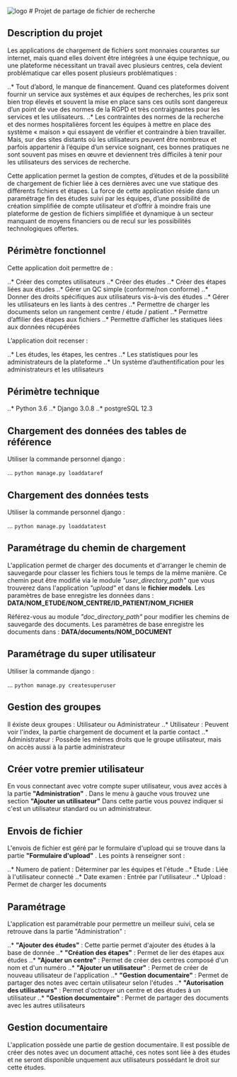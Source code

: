 ![logo](https://zupimages.net/up/20/41/b7m2.png) # Projet de partage de fichier de recherche

## Description du projet

Les applications de chargement de fichiers sont monnaies courantes sur internet, mais quand elles doivent être intégrées à une équipe technique, ou une plateforme nécessitant un travail avec plusieurs centres, cela devient problématique car elles posent plusieurs problématiques :

..* Tout d’abord, le manque de financement. Quand ces plateformes doivent fournir un service aux systèmes et aux équipes de recherches, les prix sont bien trop élevés et souvent la mise en place sans ces outils sont dangereux d’un point de vue des normes de la RGPD et très contraignantes pour les services et les utilisateurs.
..* Les contraintes des normes de la recherche et des normes hospitalières forcent les équipes à mettre en place des système « maison » qui essayent de vérifier et contraindre à bien travailler. Mais, sur des sites distants où les utilisateurs peuvent être nombreux et parfois appartenir à l’équipe d’un service soignant, ces bonnes pratiques ne sont souvent pas mises en œuvre et deviennent très difficiles à tenir pour les utilisateurs des services de recherche.

Cette application permet la gestion de comptes, d’études et de la possibilité de chargement de fichier liée à ces dernières avec une vue statique des différents fichiers et étapes.
La force de cette application réside dans un paramétrage fin des études suivi par les équipes, d’une possibilité de création simplifiée de compte utilisateur et d’offrir à moindre frais une plateforme de gestion de fichiers simplifiée et dynamique à un secteur manquant de moyens financiers ou de recul sur les possibilités technologiques offertes.

## Périmètre fonctionnel

Cette application doit permettre de :

..* Créer des comptes utilisateurs
..* Créer des études
..* Créer des étapes liées aux études
..* Gérer un QC simple (conforme/non conforme)
..* Donner des droits spécifiques aux utilisateurs vis-à-vis des études
..* Gérer les utilisateurs en les liants à des centres
..* Permettre de charger les documents selon un rangement centre / étude / patient 
..* Permettre d’affilier des étapes aux fichiers 
..* Permettre d’afficher les statiques liées aux données récupérées

L’application doit recenser :

..* Les études, les étapes, les centres
..* Les statistiques pour les administrateurs de la plateforme
..* Un système d’authentification pour les administrateurs et les utilisateurs

## Périmètre technique

..* Python 3.6
..* Django 3.0.8
..* postgreSQL 12.3

## Chargement des données des tables de référence

Utiliser la commande personnel django :

... `python manage.py loaddataref`

## Chargement des données tests

Utiliser la commande personnel django :

... `python manage.py loaddatatest`

## Paramétrage du chemin de chargement

L'application permet de charger des documents et d'arranger le chemin de sauvegarde pour classer les fichiers tous le temps de la même manière.
Ce chemin peut être modifié via le module *"user_directory_path"* que vous trouverez dans l'application *"upload"* et dans le __fichier models__.
Les paramètres de base enregistre les données dans : __DATA/NOM_ETUDE/NOM_CENTRE/ID_PATIENT/NOM_FICHIER__

Référez-vous au module *"doc_directory_path"* pour modifier les chemins de sauvegarde des documents. 
Les paramètres de base enregistre les documents dans : __DATA/documents/NOM_DOCUMENT__

## Paramétrage du super utilisateur

Utiliser la commande django :

... `python manage.py createsuperuser`

## Gestion des groupes

Il éxiste deux groupes : Utilisateur ou Administrateur
..* Utilisateur : Peuvent voir l'index, la partie chargement de document et la partie contact
..* Administrateur : Possède les mêmes droits que le groupe utilisateur, mais on accès aussi à la partie administrateur 

## Créer votre premier utilisateur

En vous connectant avec votre compte super utilisateur, vous avez accès à la partie __"Administration"__ .
Dans le menu à gauche vous trouvez une section __"Ajouter un utilisateur"__ 
Dans cette partie vous pouvez indiquer si c'est un utilisateur standard ou un administrateur.

## Envois de fichier

L'envois de fichier est géré par le formulaire d'upload qui se trouve dans la partie __"Formulaire d'upload"__ .
Les points à renseigner sont :

..* Numero de patient : Déterminer par les équipes et l'étude
..* Etude : Liée à l'utilisateur connecté
..* Date examen : Entrée par l'utilisateur
..* Upload : Permet de charger les documents

## Paramétrage

L'application est paramétrable pour permettre un meilleur suivi, cela se retrouve dans la partie "Administration" :

..* __"Ajouter des études"__ : Cette partie permet d'ajouter des études à la base de donnée
..* __"Création des étapes"__ : Permet de lier des étapes aux études
..* __"Ajouter un centre"__ : Permet de créer des centres composé d'un nom et d'un numéro
..* __"Ajouter un utilisateur"__ : Permet de créer de nouveau utilisateur de l'application
..* __"Gestion documentaire"__ : Permet de partager des notes avec certain utilisateur selon l'études
..* __"Autorisation des utilisateurs"__ : Permet d'octroyer un centre et des études à un utilisateur
..* __"Gestion documentaire"__ : Permet de partager des documents avec les autres utilisateurs

## Gestion documentaire

L'application possède une partie de gestion documentaire.
Il est possible de créer des notes avec un document attaché, ces notes sont liée à des études et ne seront disponible unquement aux utilisateurs possédant le droit sur cette études. 

